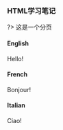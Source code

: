 ### HTML学习笔记

?> 这是一个分页

<!-- tabs:start -->

#### **English**

Hello!

#### **French**

Bonjour!

#### **Italian**

Ciao!

<!-- tabs:end -->
